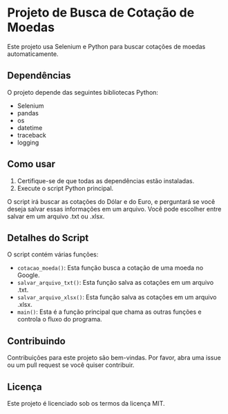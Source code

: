 # Projeto de Busca de Cotação de Moedas

Este projeto usa Selenium e Python para buscar cotações de moedas automaticamente.

## Dependências

O projeto depende das seguintes bibliotecas Python:

- Selenium
- pandas
- os
- datetime
- traceback
- logging

## Como usar

1. Certifique-se de que todas as dependências estão instaladas.
2. Execute o script Python principal.

O script irá buscar as cotações do Dólar e do Euro, e perguntará se você deseja salvar essas informações em um arquivo. Você pode escolher entre salvar em um arquivo .txt ou .xlsx.

## Detalhes do Script

O script contém várias funções:

- `cotacao_moeda()`: Esta função busca a cotação de uma moeda no Google.
- `salvar_arquivo_txt()`: Esta função salva as cotações em um arquivo .txt.
- `salvar_arquivo_xlsx()`: Esta função salva as cotações em um arquivo .xlsx.
- `main()`: Esta é a função principal que chama as outras funções e controla o fluxo do programa.

## Contribuindo

Contribuições para este projeto são bem-vindas. Por favor, abra uma issue ou um pull request se você quiser contribuir.

## Licença

Este projeto é licenciado sob os termos da licença MIT.
